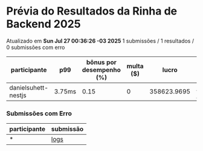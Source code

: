 # Prévia do Resultados da Rinha de Backend 2025
Atualizado em **Sun Jul 27 00:36:26 -03 2025**
1 submissões / 1 resultados / 0 submissões com erro


| participante | p99 | bônus por desempenho (%) | multa ($) | lucro | submissão |
| -- | -- | -- | -- | -- | -- |
|	danielsuhett-nestjs	|	3.75ms	|	0.15	|	0	|	358623.9695	|	[danielsuhett-nestjs](https://github.com/zanfranceschi/rinha-de-backend-2025/tree/main/participantes/danielsuhett-nestjs)
### Submissões com Erro


| participante | submissão |
| -- | -- |
| * | [logs](https://github.com/zanfranceschi/rinha-de-backend-2025/tree/main/participantes/*) |
